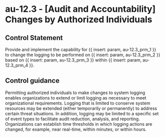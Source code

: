 # au-12.3 - \[Audit and Accountability\] Changes by Authorized Individuals

## Control Statement

Provide and implement the capability for {{ insert: param, au-12.3_prm_1 }} to change the logging to be performed on {{ insert: param, au-12.3_prm_2 }} based on {{ insert: param, au-12.3_prm_3 }} within {{ insert: param, au-12.3_prm_4 }}.

## Control guidance

Permitting authorized individuals to make changes to system logging enables organizations to extend or limit logging as necessary to meet organizational requirements. Logging that is limited to conserve system resources may be extended (either temporarily or permanently) to address certain threat situations. In addition, logging may be limited to a specific set of event types to facilitate audit reduction, analysis, and reporting. Organizations can establish time thresholds in which logging actions are changed, for example, near real-time, within minutes, or within hours.
